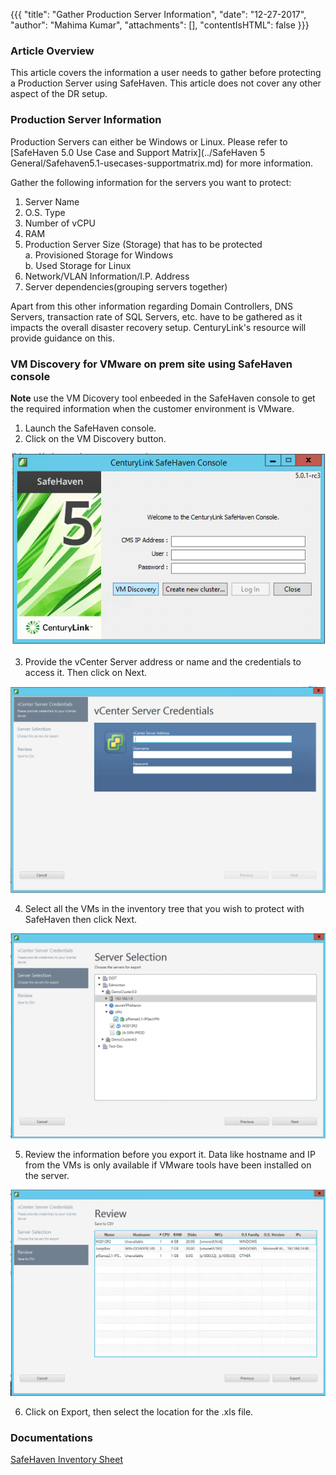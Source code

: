 {{{
  "title": "Gather Production Server Information",
  "date": "12-27-2017",
  "author": "Mahima Kumar",
  "attachments": [],
  "contentIsHTML": false
}}}

### Article Overview
This article covers the information a user needs to gather before protecting a Production Server using SafeHaven.
This article does not cover any other aspect of the DR setup.

### Production Server Information
Production Servers can either be Windows or Linux. Please refer to [SafeHaven 5.0 Use Case and Support Matrix](../SafeHaven 5 General/Safehaven5.1-usecases-supportmatrix.md) for more information.

Gather the following information for the servers you want to protect:

1. Server Name
2. O.S. Type
3. Number of vCPU
4. RAM
5. Production Server Size (Storage) that has to be protected  
    a. Provisioned Storage for Windows  
    b. Used Storage for Linux
6. Network/VLAN Information/I.P. Address
7. Server dependencies(grouping servers together)

Apart from this other information regarding Domain Controllers, DNS Servers, transaction rate of SQL Servers, etc. have to be gathered as it impacts the overall disaster recovery setup. CenturyLink's resource will provide guidance on this.

### VM Discovery for VMware on prem site using SafeHaven console

**Note** use the VM Dicovery tool enbeeded in the SafeHaven console to get the required information when the customer environment is VMware.

1. Launch the SafeHaven console.
2. Click on the VM Discovery button.

![Image1](../../images/SH5.0/vmdiscovery/image1.png)

3. Provide the vCenter Server address or name and the credentials to access it. Then click on Next.

![Image2](../../images/SH5.0/vmdiscovery/image2.png)

4. Select all the VMs in the inventory tree that you wish to protect with SafeHaven then click Next.

![Image3](../../images/SH5.0/vmdiscovery/image3.png)

5. Review the information before you export it. Data like hostname and IP from the VMs is only available if VMware tools have been installed on the server.

![Image4](../../images/SH5.0/vmdiscovery/image4.png)

6. Click on Export, then select the location for the .xls file.

### Documentations

[SafeHaven Inventory Sheet](https://download.safehaven.ctl.io/SH-5-Docs/SafeHaven-Inventory-Sheet-1.xlsm)
